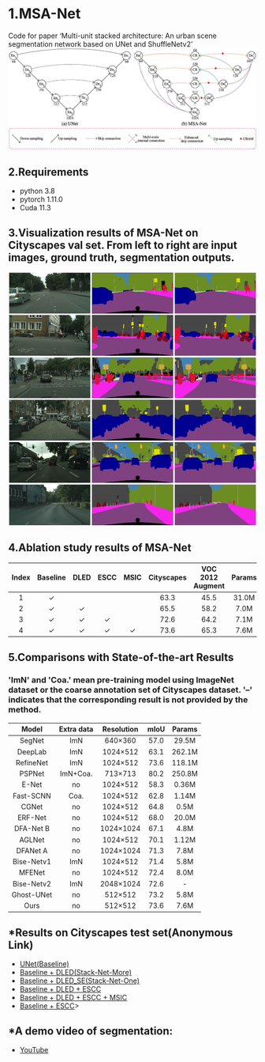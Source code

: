 # 1.MSA-Net
Code for paper ‘Multi-unit stacked architecture: An urban scene segmentation network based on UNet and ShuffleNetv2’
![Image text](results/Fig.1.jpg)

## 2.Requirements
* python 3.8
* pytorch 1.11.0
* Cuda  11.3

## 3.Visualization results of MSA-Net on Cityscapes val set. From left to right are input images, ground truth, segmentation outputs.
![Image text](results/Fig.6.jpg)

## 4.Ablation study results of MSA-Net
| Index | Baseline | DLED | ESCC | MSIC | Cityscapes | VOC 2012 Augment | Params |
|:-----:|:--------:|:----:|:----:|:----:|:----------:|:----------------:|:------:|
|   1   |     ✓    |      |      |      |    63.3    |       45.5       |  31.0M |
|   2   |     ✓    |   ✓  |      |      |    65.5    |       58.2       |  7.0M  |
|   3   |     ✓    |   ✓  |   ✓  |      |    72.6    |       64.2       |  7.1M  |
|   4   |     ✓    |   ✓  |   ✓  |   ✓  |    73.6    |       65.3       |  7.6M  |

## 5.Comparisons with State-of-the-art Results
### 'ImN' and 'Coa.' mean pre-training model using ImageNet dataset or the coarse annotation set of Cityscapes dataset. '–' indicates that the corresponding result is not provided by the method.
|    Model   | Extra data | Resolution | mIoU | Params |
|:----------:|:----------:|:----------:|:----:|:------:|
|   SegNet   |     ImN    |   640×360  | 57.0 |  29.5M |
|   DeepLab  |     ImN    |  1024×512  | 63.1 | 262.1M |
|  RefineNet |     ImN    |  1024×512  | 73.6 | 118.1M |
|   PSPNet   |  ImN+Coa.  |   713×713  | 80.2 | 250.8M |
|    E-Net   |     no     |  1024×512  | 58.3 |  0.36M |
|  Fast-SCNN |    Coa.    |  1024×512  | 62.8 |  1.14M |
|    CGNet   |     no     |  1024×512  | 64.8 |  0.5M  |
|   ERF-Net  |     no     |  1024×512  | 68.0 |  20.0M |
|  DFA-Net B |     no     |  1024×1024 | 67.1 |  4.8M  |
|   AGLNet   |     no     |  1024×512  | 70.1 |  1.12M |
|  DFANet A  |     no     |  1024×1024 | 71.3 |  7.8M  |
| Bise-Netv1 |     ImN    |  1024×512  | 71.4 |  5.8M  |
|   MFENet   |     no     |  1024×512  | 72.4 |  8.0M  |
| Bise-Netv2 |     ImN    |  2048×1024 | 72.6 |    -   |
| Ghost-UNet |     no     |   512×512  | 73.2 |  5.8M  |
|    Ours    |     no     |   512×512  | 73.6 |  7.6M  |



## *Results on Cityscapes test set(Anonymous Link)
* [UNet(Baseline)](https://www.cityscapes-dataset.com/anonymous-results/?id=98b31a77d61d1ec3c42412c7cb7291c75fbb1b382dbdb40983c92aa0420e0526)
* [Baseline + DLED(Stack-Net-More)](https://www.cityscapes-dataset.com/anonymous-results/?id=2578bf048dfc01c61d0fb3da8f95473f3329dff55ae071549d26eb56ecff9ea4)
* [Baseline + DLED_SE(Stack-Net-One)](https://www.cityscapes-dataset.com/anonymous-results/?id=620bd8e0bd92281f046c1748f60a7b3b9db5d7b5aae96bb89dde7001ad37c4b2)
* [Baseline + DLED + ESCC](https://www.cityscapes-dataset.com/anonymous-results/?id=417cea22d2b0a4c138c908cae163ddc496ef42420edf763a408aee50ea15a64d)
* [Baseline + DLED + ESCC + MSIC](https://www.cityscapes-dataset.com/anonymous-results/?id=a962c6795c460027641a810a627ec30a8c52a4868eff7bf8f5f50a1b940f6a1b)
* [Baseline + ESCC](https://www.cityscapes-dataset.com/anonymous-results/?id=2bca6283315dfe057235e9fca9707a329719a879e7fc0ac0089791ab8adbb394)>
## *A demo video of segmentation: 
* [YouTube](https://youtube.com/shorts/_H0DLRKsO7Q?feature=share)
